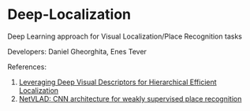 # Deep-Localization
Deep Learning approach for Visual Localization/Place Recognition tasks

Developers: Daniel Gheorghita, Enes Tever

References:
 <ol>
  <li> <a href="https://arxiv.org/abs/1809.01019"> Leveraging Deep Visual Descriptors for Hierarchical Efficient Localization </a> </li>
  <li> <a href="https://arxiv.org/abs/1511.07247"> NetVLAD: CNN architecture for weakly supervised place recognition </a> </li>
</ol> 

